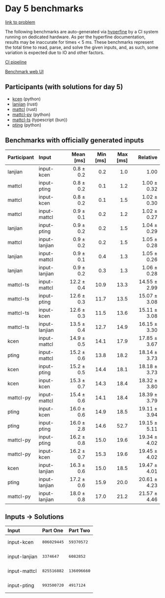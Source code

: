 # Day 5 benchmarks

[link to problem](https://adventofcode.com/2023/day/5)

The following benchmarks are auto-generated via
[hyperfine](https://github.com/sharkdp/hyperfine) by a CI system running on
dedicated hardware. As per the hyperfine documentation, results may be
inaccurate for times < 5 ms. These benchmarks represent the total time to read,
parse, and solve the given inputs, and, as such, some variation is expected due
to IO and other factors.

[CI pipeline](http://ci.papercode.net:8080/teams/main/pipelines/aoc2023)

[Benchmark web UI](https://aoc.ancalagon.black)


## Participants (with solutions for day 5)

- [kcen](https://github.com/kcen/aoc2023) (python)
- [lanjian](https://github.com/lanjian/aoc-2023) (rust)
- [mattcl](https://github.com/mattcl/aoc2023) (rust)
- [mattcl-py](https://github.com/mattcl/aoc2023-py) (python)
- [mattcl-ts](https://github.com/mattcl/aoc2023-js) (typescript (bun))
- [pting](https://github.com/pting/aoc2023) (python)


## Benchmarks with officially generated inputs

| Participant | Input | Mean [ms] | Min [ms] | Max [ms] | Relative |
|:---|:---|---:|---:|---:|---:|
| lanjian | input-kcen | 0.8 ± 0.2 | 0.2 | 1.0 | 1.00 |
| mattcl | input-pting | 0.8 ± 0.2 | 0.1 | 1.2 | 1.00 ± 0.32 |
| mattcl | input-kcen | 0.8 ± 0.2 | 0.1 | 1.5 | 1.02 ± 0.30 |
| mattcl | input-mattcl | 0.9 ± 0.1 | 0.2 | 1.2 | 1.02 ± 0.27 |
| lanjian | input-pting | 0.9 ± 0.2 | 0.2 | 1.5 | 1.04 ± 0.29 |
| mattcl | input-lanjian | 0.9 ± 0.2 | 0.2 | 1.5 | 1.05 ± 0.28 |
| lanjian | input-mattcl | 0.9 ± 0.1 | 0.4 | 1.3 | 1.05 ± 0.26 |
| lanjian | input-lanjian | 0.9 ± 0.2 | 0.3 | 1.3 | 1.06 ± 0.28 |
| mattcl-ts | input-mattcl | 12.2 ± 0.4 | 10.9 | 13.3 | 14.55 ± 2.99 |
| mattcl-ts | input-pting | 12.6 ± 0.3 | 11.7 | 13.5 | 15.07 ± 3.08 |
| mattcl-ts | input-kcen | 12.6 ± 0.3 | 11.5 | 13.6 | 15.11 ± 3.08 |
| mattcl-ts | input-lanjian | 13.5 ± 0.4 | 12.7 | 14.9 | 16.15 ± 3.30 |
| kcen | input-mattcl | 14.9 ± 0.5 | 14.1 | 17.9 | 17.85 ± 3.67 |
| pting | input-mattcl | 15.2 ± 0.6 | 13.8 | 18.2 | 18.14 ± 3.73 |
| kcen | input-pting | 15.2 ± 0.5 | 14.4 | 18.1 | 18.18 ± 3.73 |
| kcen | input-kcen | 15.3 ± 0.7 | 14.3 | 18.4 | 18.32 ± 3.80 |
| mattcl-py | input-mattcl | 15.4 ± 0.6 | 14.1 | 18.4 | 18.39 ± 3.79 |
| pting | input-kcen | 16.0 ± 0.6 | 14.9 | 18.5 | 19.11 ± 3.94 |
| pting | input-pting | 16.0 ± 2.8 | 14.6 | 52.7 | 19.15 ± 5.11 |
| mattcl-py | input-pting | 16.2 ± 0.8 | 15.0 | 19.6 | 19.34 ± 4.02 |
| mattcl-py | input-kcen | 16.2 ± 0.7 | 15.3 | 19.6 | 19.45 ± 4.02 |
| kcen | input-lanjian | 16.3 ± 0.6 | 15.0 | 18.5 | 19.47 ± 4.01 |
| pting | input-lanjian | 17.2 ± 0.6 | 15.9 | 20.0 | 20.61 ± 4.23 |
| mattcl-py | input-lanjian | 18.0 ± 0.8 | 17.0 | 21.2 | 21.57 ± 4.46 |


## Inputs -> Solutions

| Input | Part One | Part Two |
|:---|:---|:---|
|input-kcen|<pre>806029445</pre>|<pre>59370572</pre>|
|input-lanjian|<pre>3374647</pre>|<pre>6082852</pre>|
|input-mattcl|<pre>825516882</pre>|<pre>136096660</pre>|
|input-pting|<pre>993500720</pre>|<pre>4917124</pre>|